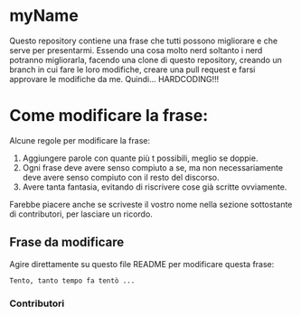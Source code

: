 # myName
Questo repository contiene una frase che tutti possono migliorare e che serve per presentarmi. Essendo una cosa molto nerd soltanto i nerd potranno migliorarla, facendo una clone di questo repository, creando un branch in cui fare le loro modifiche, creare una pull request e farsi approvare le modifiche da me. Quindi... HARDCODING!!!

# Come modificare la frase:
Alcune regole per modificare la frase:
1. Aggiungere parole con quante più t possibili, meglio se doppie.
2. Ogni frase deve avere senso compiuto a se, ma non necessariamente deve avere senso compiuto con il resto del discorso.
3. Avere tanta fantasia, evitando di riscrivere cose già scritte ovviamente.    

Farebbe piacere anche se scriveste il vostro nome nella sezione sottostante di contributori, per lasciare un ricordo.

## Frase da modificare
Agire direttamente su questo file README per modificare questa frase:
    
    Tento, tanto tempo fa tentò ...

### Contributori
